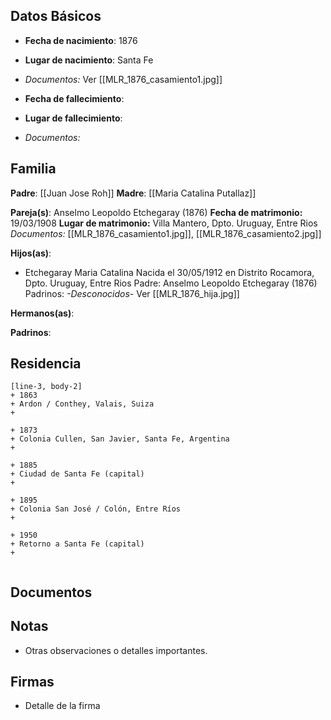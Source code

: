 ## Datos Básicos

- **Fecha de nacimiento**: 1876
- **Lugar de nacimiento**: Santa Fe
- *Documentos:* Ver [[MLR_1876_casamiento1.jpg]]

- **Fecha de fallecimiento**:
- **Lugar de fallecimiento**:
- *Documentos:*

## Familia

**Padre**: [[Juan Jose Roh]]
**Madre**: [[Maria Catalina Putallaz]]

**Pareja(s)**: Anselmo Leopoldo Etchegaray (1876)
**Fecha de matrimonio:** 19/03/1908
**Lugar de matrimonio:** Villa Mantero, Dpto. Uruguay, Entre Rios
*Documentos:* [[MLR_1876_casamiento1.jpg]], [[MLR_1876_casamiento2.jpg]]

**Hijos(as)**: 
- Etchegaray Maria Catalina
	Nacida el 30/05/1912 en Distrito Rocamora, Dpto. Uruguay, Entre Rios
	Padre: Anselmo Leopoldo Etchegaray (1876)
	Padrinos: *-Desconocidos-*
	Ver [[MLR_1876_hija.jpg]]

**Hermanos(as)**:

**Padrinos**:

## Residencia

```timeline
[line-3, body-2]
+ 1863
+ Ardon / Conthey, Valais, Suiza
+ 

+ 1873 
+ Colonia Cullen, San Javier, Santa Fe, Argentina
+
  
+ 1885
+ Ciudad de Santa Fe (capital)
+ 
  
+ 1895
+ Colonia San José / Colón, Entre Ríos
+ 
  
+ 1950
+ Retorno a Santa Fe (capital)
+
    
```

## Documentos


## Notas
- Otras observaciones o detalles importantes.

## Firmas
- Detalle de la firma